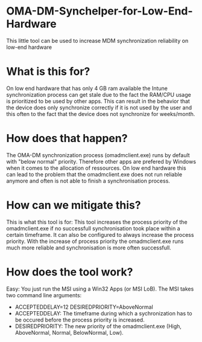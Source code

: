 # OMA-DM-Synchelper-for-Low-End-Hardware
This little tool can be used to increase MDM synchronization reliability on low-end hardware

# What is this for?
On low end hardware that has only 4 GB ram available the Intune synchronization process can get stale due to the fact the RAM/CPU usage is prioritized to be used by other apps.
This can result in the behavior that the device does only synchronize correctly if it is not used by the user and this often to the fact that the device does not synchronize for weeks/month.

# How does that happen?
The OMA-DM synchronization process (omadmclient.exe) runs by default with "below normal" priority. Therefore other apps are prefered by Windows when it comes to the allocation of ressources. On low end hardware this can lead to the problem that the omadmclient.exe does not run reliable anymore and often is not able to finish a synchronisation process.

# How can we mitigate this?
This is what this tool is for: This tool increases the process priority of the omadmclient.exe if no successfull synchronisation took place within a certain timeframe. It can also be configured to always increase the process priority. With the increase of process priority the omadmclient.exe runs much more reliable and synchronisation is more often successfull.

# How does the tool work?
Easy: You just run the MSI using a Win32 Apps (or MSI LoB). The MSI takes two command line arguments:
- ACCEPTEDDELAY=12 DESIREDPRIORITY=AboveNormal
- ACCEPTEDDELAY: The timeframe during which a sychronization has to be occured before the process priority is increased.
- DESIREDPRIORITY: The new priority of the omadmclient.exe (High, AboveNormal, Normal, BelowNormal, Low).
